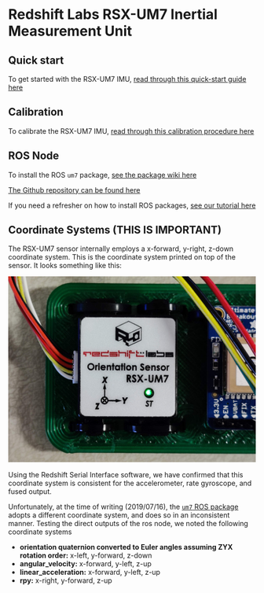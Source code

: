 # Redshift Labs RSX-UM7 Inertial Measurement Unit

## Quick start

To get started with the RSX-UM7 IMU, [read through this quick-start guide here](https://www.redshiftlabs.com.au/um7-quick-start-guide)

## Calibration

To calibrate the RSX-UM7 IMU, [read through this calibration procedure here](https://www.redshiftlabs.com.au/um7-calibration-procedure)

## ROS Node

To install the ROS `um7` package, [see the package wiki here](http://wiki.ros.org/um7)

[The Github repository can be found here](https://github.com/ros-drivers/um7)

If you need a refresher on how to install ROS packages, [see our tutorial here](https://github.com/riplaboratory/Kanaloa/blob/master/Tutorials/SoftwareInstallation/ROS/InstallingPackages/README.md)

## Coordinate Systems (THIS IS IMPORTANT)

The RSX-UM7 sensor internally employs a x-forward, y-right, z-down coordinate system.  This is the coordinate system printed on top of the sensor.  It looks something like this: 

![UM7 coordinate system](Images/IMG_20190716_193401.jpg)

Using the Redshift Serial Interface software, we have confirmed that this coordinate system is consistent for the accelerometer, rate gyroscope, and fused output.  

Unfortunately, at the time of writing (2019/07/16), the [`um7` ROS package](http://wiki.ros.org/um7) adopts a different coordinate system, and does so in an inconsistent manner.  Testing the direct outputs of the ros node, we noted the following coordinate systems

 - __orientation quaternion converted to Euler angles assuming ZYX rotation order:__ x-left, y-forward, z-down
 - __angular_velocity:__ x-forward, y-left, z-up
 - __linear_acceleration:__ x-forward, y-left, z-up
 - __rpy:__ x-right, y-forward, z-up

